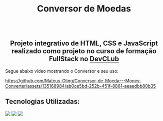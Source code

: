 <h1 align="center">Conversor de Moedas</h1>
<br>
<br>
<h2 align="center">Projeto integrativo de HTML, CSS e JavaScript realizado como projeto no curso de formação FullStack no <a href="https://rodolfomori.com.br/devclub/">DevCLub</a> </h2>

<p>Segue abaixo vídeo mostrando o Conversor e seu uso:</p>
<src="/assets/video.mp4" >



https://github.com/Mateus-Oling/Conversor-de-Moeda---Money-Converter/assets/135168984/ab0ce5bd-252b-451f-8861-aeaedbb80b35


<h2>Tecnologias Utilizadas:</h2>
<img src="https://img.shields.io/badge/HTML5-E34F26?style=for-the-badge&logo=html5&logoColor=white">
<img src="https://img.shields.io/badge/CSS3-1572B6?style=for-the-badge&logo=css3&logoColor=white">
<img src="https://img.shields.io/badge/JavaScript-F7DF1E?style=for-the-badge&logo=javascript&logoColor=black">
